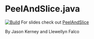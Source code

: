# PeelAndSlice.java

[![Build](../../actions/workflows/build.yml/badge.svg)](../../actions/workflows/build.yml)
For slides check out [PeelAndSlice](https://github.com/jason-kerney/PeelAndSlice/)

By Jason Kerney
and Llewellyn Falco

